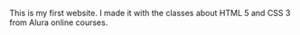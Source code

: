 This is my first website. I made it with the classes about HTML 5 and CSS 3 from Alura online courses.